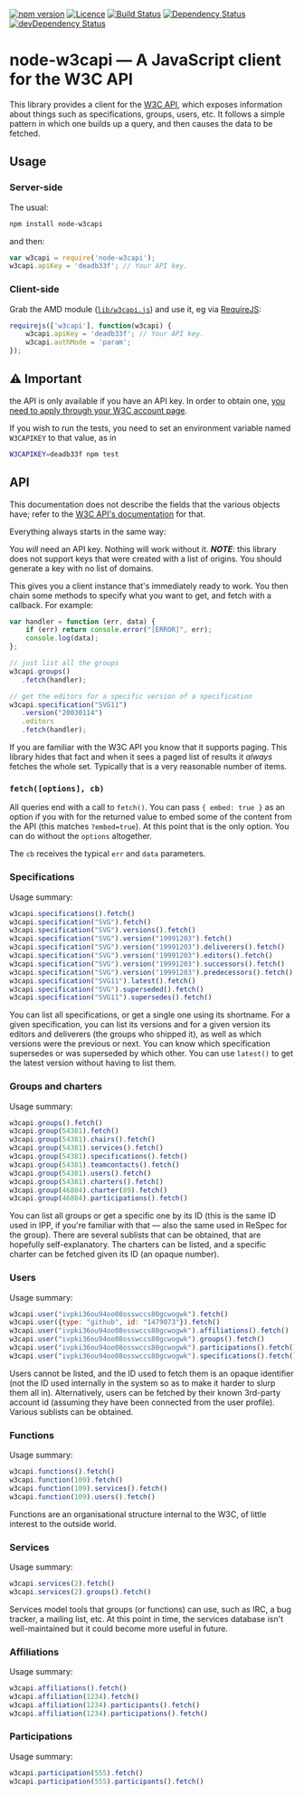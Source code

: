 [![npm version](https://img.shields.io/npm/v/node-w3capi.svg)](https://npmjs.org/package/node-w3capi)
[![Licence](https://img.shields.io/npm/l/node-w3capi.svg)](LICENSE)
[![Build Status](https://travis-ci.org/w3c/node-w3capi.svg?branch=gh-pages)](https://travis-ci.org/w3c/node-w3capi)
[![Dependency Status](https://david-dm.org/w3c/node-w3capi.svg)](https://david-dm.org/w3c/node-w3capi)
[![devDependency Status](https://david-dm.org/w3c/node-w3capi/dev-status.svg)](https://david-dm.org/w3c/node-w3capi#info=devDependencies)

# node-w3capi — A JavaScript client for the W3C API

This library provides a client for the [W3C API](https://w3c.github.io/w3c-api/), which exposes information about things such as specifications, groups, users, etc.
It follows a simple pattern in which one builds up a query, and then causes the data to be fetched.

## Usage

### Server-side

The usual:

```sh
npm install node-w3capi
```

and then:

```js
var w3capi = require('node-w3capi');
w3capi.apiKey = 'deadb33f'; // Your API key.
```

### Client-side

Grab the AMD module ([`lib/w3capi.js`](https://github.com/w3c/node-w3capi/blob/master/lib/w3capi.js)) and use it, eg via [RequireJS](http://requirejs.org/):

```js
requirejs(['w3capi'], function(w3capi) {
    w3capi.apiKey = 'deadb33f'; // Your API key.
    w3capi.authMode = 'param';
});
```

## :warning: Important

the API is only available if you have an API key.
In order to obtain one, [you need to apply through your W3C account page](https://w3c.github.io/w3c-api/#apikeys).

If you wish to run the tests, you need to set an environment variable named `W3CAPIKEY` to that value, as in

```bash
W3CAPIKEY=deadb33f npm test
```

## API

This documentation does not describe the fields that the various objects have; refer to the [W3C API's documentation](https://api.w3.org/doc) for that.

Everything always starts in the same way:

You *will* need an API key. Nothing will work without it. ***NOTE***: this library does not support
keys that were created with a list of origins. You should generate a key with no list of domains.

This gives you a client instance that's immediately ready to work. You then chain some methods to
specify what you want to get, and fetch with a callback. For example:

```js
var handler = function (err, data) {
    if (err) return console.error("[ERROR]", err);
    console.log(data);
};

// just list all the groups
w3capi.groups()
   .fetch(handler);

// get the editors for a specific version of a specification
w3capi.specification("SVG11")
   .version("20030114")
   .editors
   .fetch(handler);
```

If you are familiar with the W3C API you know that it supports paging. This library hides that fact
and when it sees a paged list of results it *always* fetches the whole set. Typically that is a
very reasonable number of items.

### `fetch([options], cb)`

All queries end with a call to `fetch()`. You can pass `{ embed: true }` as an option if you with
for the returned value to embed some of the content from the API (this matches `?embed=true`). At
this point that is the only option. You can do without the `options` altogether.

The `cb` receives the typical `err` and `data` parameters.

### Specifications

Usage summary:

```js
w3capi.specifications().fetch()
w3capi.specification("SVG").fetch()
w3capi.specification("SVG").versions().fetch()
w3capi.specification("SVG").version("19991203").fetch()
w3capi.specification("SVG").version("19991203").deliverers().fetch()
w3capi.specification("SVG").version("19991203").editors().fetch()
w3capi.specification("SVG").version("19991203").successors().fetch()
w3capi.specification("SVG").version("19991203").predecessors().fetch()
w3capi.specification("SVG11").latest().fetch()
w3capi.specification("SVG").superseded().fetch()
w3capi.specification("SVG11").supersedes().fetch()
```

You can list all specifications, or get a single one using its shortname. For a given specification,
you can list its versions and for a given version its editors and deliverers (the groups who shipped
it), as well as which versions were the previous or next. You can know which specification
supersedes or was superseded by which other. You can use `latest()` to get the latest version
without having to list them.

### Groups and charters

Usage summary:

```js
w3capi.groups().fetch()
w3capi.group(54381).fetch()
w3capi.group(54381).chairs().fetch()
w3capi.group(54381).services().fetch()
w3capi.group(54381).specifications().fetch()
w3capi.group(54381).teamcontacts().fetch()
w3capi.group(54381).users().fetch()
w3capi.group(54381).charters().fetch()
w3capi.group(46884).charter(89).fetch()
w3capi.group(46884).participations().fetch()
```

You can list all groups or get a specific one by its ID (this is the same ID used in IPP, if you're
familiar with that — also the same used in ReSpec for the group). There are several sublists that
can be obtained, that are hopefully self-explanatory. The charters can be listed, and a specific
charter can be fetched given its ID (an opaque number).

### Users

Usage summary:

```js
w3capi.user("ivpki36ou94oo08osswccs80gcwogwk").fetch()
w3capi.user({type: "github", id: "1479073"}).fetch()
w3capi.user("ivpki36ou94oo08osswccs80gcwogwk").affiliations().fetch()
w3capi.user("ivpki36ou94oo08osswccs80gcwogwk").groups().fetch()
w3capi.user("ivpki36ou94oo08osswccs80gcwogwk").participations().fetch()
w3capi.user("ivpki36ou94oo08osswccs80gcwogwk").specifications().fetch()
```

Users cannot be listed, and the ID used to fetch them is an opaque identifier (not the ID used
internally in the system so as to make it harder to slurp them all in). Alternatively, users can be fetched by their known 3rd-party account id (assuming they have been connected from the user profile). Various sublists can be
obtained.

### Functions

Usage summary:

```js
w3capi.functions().fetch()
w3capi.function(109).fetch()
w3capi.function(109).services().fetch()
w3capi.function(109).users().fetch()
```

Functions are an organisational structure internal to the W3C, of little interest to the outside world.

### Services

Usage summary:

```js
w3capi.services(2).fetch()
w3capi.services(2).groups().fetch()
```

Services model tools that groups (or functions) can use, such as IRC, a bug tracker, a mailing list,
etc. At this point in time, the services database isn't well-maintained but it could become more
useful in future.

### Affiliations

Usage summary:

```js
w3capi.affiliations().fetch()
w3capi.affiliation(1234).fetch()
w3capi.affiliation(1234).participants().fetch()
w3capi.affiliation(1234).participations().fetch()
```

### Participations

Usage summary:

```js
w3capi.participation(555).fetch()
w3capi.participation(555).participants().fetch()
```
